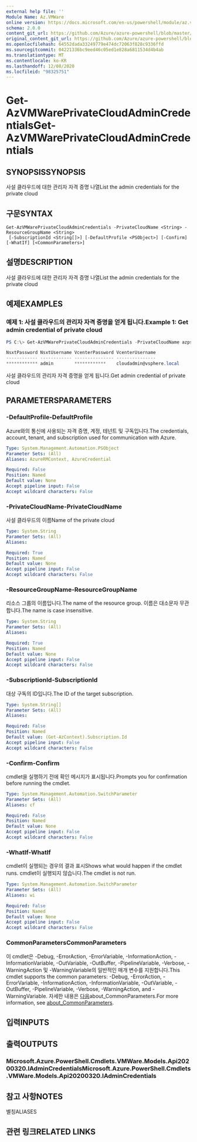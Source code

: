 ```yaml
---
external help file: ''
Module Name: Az.VMWare
online version: https://docs.microsoft.com/en-us/powershell/module/az.vmware/get-azvmwareprivatecloudadmincredentials
schema: 2.0.0
content_git_url: https://github.com/Azure/azure-powershell/blob/master/src/VMWare/help/Get-AzVMWarePrivateCloudAdminCredentials.md
original_content_git_url: https://github.com/Azure/azure-powershell/blob/master/src/VMWare/help/Get-AzVMWarePrivateCloudAdminCredentials.md
ms.openlocfilehash: 64552dada33249779e474dc72063f828c9336ffd
ms.sourcegitcommit: 04221336bc9eed46c05ed1e828a6811534d4b4ab
ms.translationtype: MT
ms.contentlocale: ko-KR
ms.lasthandoff: 12/08/2020
ms.locfileid: "98325751"
---
```

# <span data-ttu-id="38fee-101">Get-AzVMWarePrivateCloudAdminCredentials</span><span class="sxs-lookup"><span data-stu-id="38fee-101">Get-AzVMWarePrivateCloudAdminCredentials</span></span>

## <span data-ttu-id="38fee-102">SYNOPSIS</span><span class="sxs-lookup"><span data-stu-id="38fee-102">SYNOPSIS</span></span>
<span data-ttu-id="38fee-103">사설 클라우드에 대한 관리자 자격 증명 나열</span><span class="sxs-lookup"><span data-stu-id="38fee-103">List the admin credentials for the private cloud</span></span>

## <span data-ttu-id="38fee-104">구문</span><span class="sxs-lookup"><span data-stu-id="38fee-104">SYNTAX</span></span>

```
Get-AzVMWarePrivateCloudAdminCredentials -PrivateCloudName <String> -ResourceGroupName <String>
 [-SubscriptionId <String[]>] [-DefaultProfile <PSObject>] [-Confirm] [-WhatIf] [<CommonParameters>]
```

## <span data-ttu-id="38fee-105">설명</span><span class="sxs-lookup"><span data-stu-id="38fee-105">DESCRIPTION</span></span>
<span data-ttu-id="38fee-106">사설 클라우드에 대한 관리자 자격 증명 나열</span><span class="sxs-lookup"><span data-stu-id="38fee-106">List the admin credentials for the private cloud</span></span>

## <span data-ttu-id="38fee-107">예제</span><span class="sxs-lookup"><span data-stu-id="38fee-107">EXAMPLES</span></span>

### <span data-ttu-id="38fee-108">예제 1: 사설 클라우드의 관리자 자격 증명을 얻게 됩니다.</span><span class="sxs-lookup"><span data-stu-id="38fee-108">Example 1: Get admin credential of private cloud</span></span>
```powershell
PS C:\> Get-AzVMWarePrivateCloudAdminCredentials -PrivateCloudName azps-test-cloud -ResourceGroupName azps-test-group

NsxtPassword NsxtUsername VcenterPassword VcenterUsername
------------ ------------ --------------- ---------------
************ admin        ************    cloudadmin@vsphere.local
```

<span data-ttu-id="38fee-109">사설 클라우드의 관리자 자격 증명을 얻게 됩니다.</span><span class="sxs-lookup"><span data-stu-id="38fee-109">Get admin credential of private cloud</span></span>

## <span data-ttu-id="38fee-110">PARAMETERS</span><span class="sxs-lookup"><span data-stu-id="38fee-110">PARAMETERS</span></span>

### <span data-ttu-id="38fee-111">-DefaultProfile</span><span class="sxs-lookup"><span data-stu-id="38fee-111">-DefaultProfile</span></span>
<span data-ttu-id="38fee-112">Azure와의 통신에 사용되는 자격 증명, 계정, 테넌트 및 구독입니다.</span><span class="sxs-lookup"><span data-stu-id="38fee-112">The credentials, account, tenant, and subscription used for communication with Azure.</span></span>

```yaml
Type: System.Management.Automation.PSObject
Parameter Sets: (All)
Aliases: AzureRMContext, AzureCredential

Required: False
Position: Named
Default value: None
Accept pipeline input: False
Accept wildcard characters: False
```

### <span data-ttu-id="38fee-113">-PrivateCloudName</span><span class="sxs-lookup"><span data-stu-id="38fee-113">-PrivateCloudName</span></span>
<span data-ttu-id="38fee-114">사설 클라우드의 이름</span><span class="sxs-lookup"><span data-stu-id="38fee-114">Name of the private cloud</span></span>

```yaml
Type: System.String
Parameter Sets: (All)
Aliases:

Required: True
Position: Named
Default value: None
Accept pipeline input: False
Accept wildcard characters: False
```

### <span data-ttu-id="38fee-115">-ResourceGroupName</span><span class="sxs-lookup"><span data-stu-id="38fee-115">-ResourceGroupName</span></span>
<span data-ttu-id="38fee-116">리소스 그룹의 이름입니다.</span><span class="sxs-lookup"><span data-stu-id="38fee-116">The name of the resource group.</span></span>
<span data-ttu-id="38fee-117">이름은 대소문자 무관합니다.</span><span class="sxs-lookup"><span data-stu-id="38fee-117">The name is case insensitive.</span></span>

```yaml
Type: System.String
Parameter Sets: (All)
Aliases:

Required: True
Position: Named
Default value: None
Accept pipeline input: False
Accept wildcard characters: False
```

### <span data-ttu-id="38fee-118">-SubscriptionId</span><span class="sxs-lookup"><span data-stu-id="38fee-118">-SubscriptionId</span></span>
<span data-ttu-id="38fee-119">대상 구독의 ID입니다.</span><span class="sxs-lookup"><span data-stu-id="38fee-119">The ID of the target subscription.</span></span>

```yaml
Type: System.String[]
Parameter Sets: (All)
Aliases:

Required: False
Position: Named
Default value: (Get-AzContext).Subscription.Id
Accept pipeline input: False
Accept wildcard characters: False
```

### <span data-ttu-id="38fee-120">-Confirm</span><span class="sxs-lookup"><span data-stu-id="38fee-120">-Confirm</span></span>
<span data-ttu-id="38fee-121">cmdlet을 실행하기 전에 확인 메시지가 표시됩니다.</span><span class="sxs-lookup"><span data-stu-id="38fee-121">Prompts you for confirmation before running the cmdlet.</span></span>

```yaml
Type: System.Management.Automation.SwitchParameter
Parameter Sets: (All)
Aliases: cf

Required: False
Position: Named
Default value: None
Accept pipeline input: False
Accept wildcard characters: False
```

### <span data-ttu-id="38fee-122">-WhatIf</span><span class="sxs-lookup"><span data-stu-id="38fee-122">-WhatIf</span></span>
<span data-ttu-id="38fee-123">cmdlet이 실행되는 경우의 결과 표시</span><span class="sxs-lookup"><span data-stu-id="38fee-123">Shows what would happen if the cmdlet runs.</span></span>
<span data-ttu-id="38fee-124">cmdlet이 실행되지 않습니다.</span><span class="sxs-lookup"><span data-stu-id="38fee-124">The cmdlet is not run.</span></span>

```yaml
Type: System.Management.Automation.SwitchParameter
Parameter Sets: (All)
Aliases: wi

Required: False
Position: Named
Default value: None
Accept pipeline input: False
Accept wildcard characters: False
```

### <span data-ttu-id="38fee-125">CommonParameters</span><span class="sxs-lookup"><span data-stu-id="38fee-125">CommonParameters</span></span>
<span data-ttu-id="38fee-126">이 cmdlet은 -Debug, -ErrorAction, -ErrorVariable, -InformationAction, -InformationVariable, -OutVariable, -OutBuffer, -PipelineVariable, -Verbose, -WarningAction 및 -WarningVariable의 일반적인 매개 변수를 지원합니다.</span><span class="sxs-lookup"><span data-stu-id="38fee-126">This cmdlet supports the common parameters: -Debug, -ErrorAction, -ErrorVariable, -InformationAction, -InformationVariable, -OutVariable, -OutBuffer, -PipelineVariable, -Verbose, -WarningAction, and -WarningVariable.</span></span> <span data-ttu-id="38fee-127">자세한 내용은 [다음](http://go.microsoft.com/fwlink/?LinkID=113216)about_CommonParameters.</span><span class="sxs-lookup"><span data-stu-id="38fee-127">For more information, see [about_CommonParameters](http://go.microsoft.com/fwlink/?LinkID=113216).</span></span>

## <span data-ttu-id="38fee-128">입력</span><span class="sxs-lookup"><span data-stu-id="38fee-128">INPUTS</span></span>

## <span data-ttu-id="38fee-129">출력</span><span class="sxs-lookup"><span data-stu-id="38fee-129">OUTPUTS</span></span>

### <span data-ttu-id="38fee-130">Microsoft.Azure.PowerShell.Cmdlets.VMWare.Models.Api20200320.IAdminCredentials</span><span class="sxs-lookup"><span data-stu-id="38fee-130">Microsoft.Azure.PowerShell.Cmdlets.VMWare.Models.Api20200320.IAdminCredentials</span></span>

## <span data-ttu-id="38fee-131">참고 사항</span><span class="sxs-lookup"><span data-stu-id="38fee-131">NOTES</span></span>

<span data-ttu-id="38fee-132">별칭</span><span class="sxs-lookup"><span data-stu-id="38fee-132">ALIASES</span></span>

## <span data-ttu-id="38fee-133">관련 링크</span><span class="sxs-lookup"><span data-stu-id="38fee-133">RELATED LINKS</span></span>

